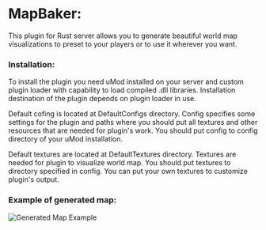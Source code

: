 # MapBaker:

This plugin for Rust server allows you to generate beautiful world map visualizations to preset to your players or to use it wherever you want.

### Installation:

To install the plugin you need uMod installed on your server and custom plugin loader with capability to load compiled .dll libraries. Installation destination of the plugin depends on plugin loader in use.

Default cofing is located at DefaultConfigs directory. Config specifies some settings for the plugin and paths where you should put all textures and other resources that are needed for plugin's work. You should put config to config directory of your uMod installation.

Default textures are located at DefaultTextures directory. Textures are needed for plugin to visualize world map. You should put textures to directory specified in config. You can put your own textures to customize plugin's output.

### Example of generated map:
![Generated Map Example](https://i.imgur.com/05tK77n.png)
